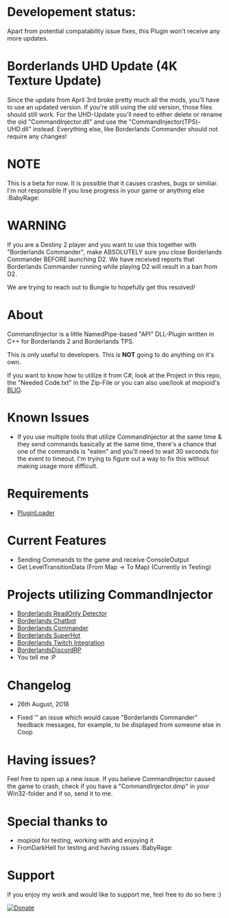 # Developement status:
Apart from potential compatability issue fixes, this Plugin won't receive any more updates.

# Borderlands UHD Update (4K Texture Update)
Since the update from April 3rd broke pretty much all the mods, you'll have to use an updated version.
If you're still using the old version, those files should still work.
For the UHD-Update you'll need to either delete or rename the old "CommandInjector.dll" and use the "CommandInjector(TPS)-UHD.dll" instead.
Everything else, like Borderlands Commander should not require any changes!

# NOTE
This is a beta for now. It is possible that it causes crashes, bugs or similiar. I'm not responsible if you lose progress in your game or anything else :BabyRage:

# WARNING
If you are a Destiny 2 player and you want to use this together with "Borderlands Commander", make ABSOLUTELY sure you close Borderlands Commander BEFORE launching D2. We have received reports that Borderlands Commander running while playing D2 will result in a ban from D2.

We are trying to reach out to Bungie to hopefully get this resolved!

# About
CommandInjector is a little NamedPipe-based "API" DLL-Plugin written in C++ for Borderlands 2 and Borderlands TPS.

This is only useful to developers. This is **NOT** going to do anything on it's own.

If you want to know how to utilize it from C#, look at the Project in this repo, the "Needed Code.txt" in the Zip-File or 
you can also use/look at mopioid's [BLIO](https://github.com/mopioid/BLIO).

# Known Issues
- If you use multiple tools that utilize CommandInjector at the same time & they send commands basically at the same time, there's a chance that one of the commands is "eaten" and you'll need to wait 30 seconds for the event to timeout. I'm trying to figure out a way to fix this without making usage more difficult.

# Requirements
- [PluginLoader](https://github.com/c0dycode/BorderlandsPluginLoader)


# Current Features
- Sending Commands to the game and receive ConsoleOutput
- Get LevelTransitionData (From Map -> To Map) (Currently in Testing)

# Projects utilizing CommandInjector
- [Borderlands ReadOnly Detector](https://github.com/FromDarkHell/BorderlandsReadOnlyDetector)
- [Borderlands Chatbot](https://github.com/mopioid/Borderlands-Chatbot)
- [Borderlands Commander](https://github.com/mopioid/Borderlands-Commander)
- [Borderlands SuperHot](https://github.com/blacktavius/BLSuperHot)
- [Borderlands Twitch Integration](https://github.com/mopioid/Borderlands-Twitch-Integration)
- [BorderlandsDiscordRP](https://github.com/FromDarkHell/BorderlandsDiscordRP)
- You tell me :P

# Changelog
* 26th August, 2018
- Fixed :tm: an issue which would cause "Borderlands Commander" feedback messages, for example, to be displayed from someone else in Coop

# Having issues?
Feel free to open up a new issue. 
If you believe CommandInjector caused the game to crash, check if you have a "CommandInjector.dmp" in your Win32-folder and if so, send it to me.

# Special thanks to
- mopioid for testing, working with and enjoying it
- FromDarkHell for testing and having issues :BabyRage:
 
# Support
If you enjoy my work and would like to support me, feel free to do so here :)

[![Donate](https://img.shields.io/badge/Donate-PayPal-green.svg)](https://www.paypal.com/cgi-bin/webscr?cmd=_s-xclick&hosted_button_id=CRVHLK9MURS9Q)
